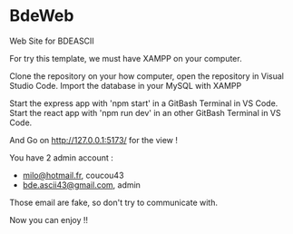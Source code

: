 # BdeWeb
Web Site for BDEASCII

For try this template, we must have XAMPP on your computer.

Clone the repository on your how computer, open the repository in Visual Studio Code.
Import the database in your MySQL with XAMPP

Start the express app with 'npm start' in a GitBash Terminal in VS Code.
Start the react app with 'npm run dev' in an other GitBash Terminal in VS Code.

And Go on http://127.0.0.1:5173/ for the view !

You have 2 admin account :
- milo@hotmail.fr, coucou43
- bde.ascii43@gmail.com, admin

Those email are fake, so don't try to communicate with.

Now you can enjoy !!
